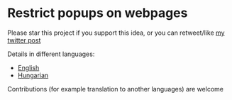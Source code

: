 # Restrict popups on webpages

Please star this project if you support this idea, or you can retweet/like [my twitter post](https://twitter.com/sajtoskrisz/status/1395499871310958602)

Details in different languages:

- [English](./readme-en.md)
- [Hungarian](./readme-hu.md)

Contributions (for example translation to another languages) are welcome
